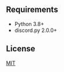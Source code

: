 
## Requirements
- Python 3.8+
- discord.py 2.0.0+
## License
[MIT](https://github.com/KOZ39/DEEB/blob/master/LICENSE)
